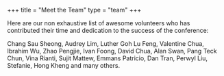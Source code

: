 +++
title = "Meet the Team"
type = "team"
+++

Here are our non exhaustive list of awesome volunteers who has contributed their time and dedication to the success of the conference:

Chang Sau Sheong, Audrey Lim, Luther Goh Lu Feng, Valentine Chua, Ibrahim Wu, Zhao Pengjie, Ivan Foong, David Chua, Alan Swan, Pang Teck Chun, Vina Rianti, Sujit Mattew, Emmans Patricio, Dan Tran, Perwyl Liu, Stefanie, Hong Kheng and many others.